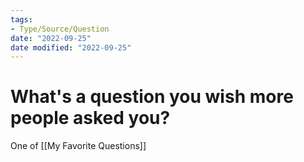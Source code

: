 ```yaml
---
tags:
- Type/Source/Question 
date: "2022-09-25"
date modified: "2022-09-25"
---
```


# What's a question you wish more people asked you?
One of [[My Favorite Questions]]
